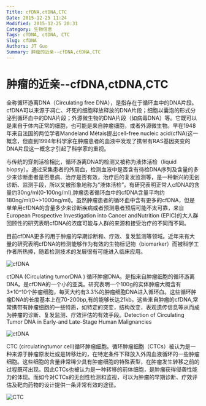 ```yaml
---
Title: cfDNA,ctDNA,CTC
Date: 2015-12-25 11:24
Modified: 2015-12-25 20:31
Category: 生物信息
Tags: cfDNA, ctDNA, CTC
Slug: cfDNA
Authors: JT Guo
Summary: 肿瘤的近亲--cfDNA,ctDNA,CTC
---
```

# 肿瘤的近亲--cfDNA,ctDNA,CTC

全称循环游离DNA（Circulating free DNA），是指存在于循环血中的DNA片段。cfDNA可以来源于凋亡、坏死的细胞释放释放的DNA片段；细胞以囊泡的形式分泌到循环血中的DNA片段；外源微生物的DNA片段（如病毒DNA）等。它既可以是来自于体内正常的细胞，也可能是来自肿瘤细胞，或者外源微生物。早在1948年来自法国的两位学者Mandeland
Métais提出cell-free nucleic acid(cfNA)这一概念，但直到1994年科学家在肿瘤患者的血液中发现了携带有RAS基因突变的DNA片段这一概念才引起了科学家的重视。

与传统的穿刺活检相比，循环游离DNA的检测又被称为液体活检（liquid
biopsy）。通过采集患者的外周血，检测血液中是否含有待检DNA序列及含量的多少来诊断患者是否患病、治疗是否有效，治疗后的复发监测等，是一种新兴的无创诊断、监测手段，所以又被形象地称为“液体活检”。有研究表明正常人cfDNA的含量约30ng/ml(0-100ng/ml),肿瘤患者循环血中的cfDNA含量平均约180ng/ml(0~&gt;1000ng/ml)。虽然肿瘤患者的循环血中含有更多的cfDNA，但是单单用cfDNA的含量多少来诊断疾病或者预测患者预后可能不太可靠，来自European
Prospective Investigation into Cancer andNutrition
(EPIC)的大人群回顾性的研究表明cfDNA的浓度可能与人群的来源和接受治疗的不同而不同。

目前cfDNA更多的用于肿瘤的早期诊断和、疗效、复发监测等领域。近年来有大量的研究表明cfDNA的检测能够作为有效的生物标记物（biomarker）而被科学工作者所热捧，随着检测技术的发展很有可能进入临床应用。  

![cfDNA](images/cfDNA.png)

ctDNA (Circulating tumorDNA )
循环肿瘤DNA。是指来自肿瘤细胞的循环游离DNA。是cfDNA的一个小的亚类。研究表明一个100g的实体肿瘤大概含有3*10^10个肿瘤细胞，每天大约有3.3%的肿瘤细胞DNA进入循环血。这些循环肿瘤DNA的长度基本上在70-200bp,有的能够长达21kb。这些来自肿瘤的cfDNA,常常携带有肿瘤细胞的一些特质，如特定的突变，结构改变，表观遗传信息等从而成为肿瘤的诊断、复发监测、疗效评估的有效手段。Detection
of Circulating Tumor DNA in Early-and Late-Stage Human Malignancies

![ctDNA](images/ctDNA.png)

CTC (circulatingtumor cell)循环肿瘤细胞。循环肿瘤细胞（CTCs）被认为是一种来源于肿瘤原发灶或是转移灶的，在特定条件下释放入外周血液循环的一些肿瘤细胞。这些细胞的含量非常稀少具有肿瘤细胞的特殊表型，在肿瘤发生转移之前的过程既可出现。因此CTCs也被认为是一种转移的前体细胞，是肿瘤获得侵袭性能力的体现。而如今对CTCs的无创性检测和监视，可以为肿瘤的早期诊断、疗效评估及靶向药物的设计提供一条非常有效的途径。

![CTC](images/CTC.jpg)
